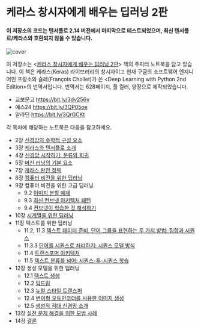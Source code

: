 # 케라스 창시자에게 배우는 딥러닝 2판

#### 이 저장소의 코드는 텐서플로 2.14 버전에서 마지막으로 테스트되었으며, 최신 텐서플로/케라스와 호환되지 않을 수 있습니다.

![cover](cover.jpg)

이 저장소는 <[케라스 창시자에게 배우는 딥러닝 2판](https://tensorflow.blog/kerasdl2/)> 책의 주피터 노트북을 담고 있습니다. 이 책은 케라스(Keras) 라이브러리의 창시자이고 현재 구글의 소프트웨어 엔지니어인 프랑소와 숄레(François Chollet)가 쓴 <Deep Learning with Python 2nd Edition>의 번역서입니다. 번역서는 628페이지, 풀 컬러, 양장으로 제작되었습니다.

* 교보문고 https://bit.ly/3dv256v
* 예스24 https://bit.ly/3QP05oe
* 알라딘 https://bit.ly/3QrGCKt

각 목차에 해당하는 노트북은 다음을 참고하세요.

* 2장 [신경망의 수학적 구성 요소](chapter02_mathematical-building-blocks.ipynb)
* 3장 [케라스와 텐서플로 소개](chapter03_introduction-to-keras-and-tf.ipynb)
* 4장 [신경망 시작하기: 분류와 회귀](chapter04_getting-started-with-neural-networks.ipynb)
* 5장 [머신 러닝의 기본 요소](chapter05_fundamentals-of-ml.ipynb)
* 7장 [케라스 완전 정복](chapter07_working-with-keras.ipynb)
* 8장 [컴퓨터 비전을 위한 딥러닝](chapter08_intro-to-dl-for-computer-vision.ipynb)
* 9장 컴퓨터 비전을 위한 고급 딥러닝
  * 9.2 [이미지 분할 예제](chapter09_part01_image-segmentation.ipynb)
  * 9.3 [최신 컨브넷 아키텍처 패턴](chapter09_part02_modern-convnet-architecture-patterns.ipynb)
  * 9.4 [컨브넷이 학습한 것 해석하기](chapter09_part03_interpreting-what-convnets-learn.ipynb)
* 10장 [시계열을 위한 딥러닝](chapter10_dl-for-timeseries.ipynb)
* 11장 텍스트를 위한 딥러닝
  * 11.2, 11.3 [텍스트 데이터 준비, 단어 그룹을 표현하는 두 가지 방법: 집합과 시퀀스](chapter11_part01_introduction.ipynb)
  * 11.3.3 [단어를 시퀀스로 처리하기: 시퀀스 모델 방식](chapter11_part02_sequence-models.ipynb)
  * 11.4 [트랜스포머 아키텍처](chapter11_part03_transformer.ipynb)
  * 11.5 [텍스트 분류를 넘어: 시퀀스-투-시퀀스 학습](chapter11_part04_sequence-to-sequence-learning.ipynb)
* 12장 생성 모델을 위한 딥러닝
  * 12.1 [텍스트 생성](chapter12_part01_text-generation.ipynb)
  * 12.2 [딥드림](chapter12_part02_deep-dream.ipynb)
  * 12.3 [뉴럴 스타일 트랜스퍼](chapter12_part03_neural-style-transfer.ipynb)
  * 12.4 [변이형 오토인코더를 사용한 이미지 생성](chapter12_part04_variational-autoencoders.ipynb)
  * 12.5 [생성적 적대 신경망 소개](chapter12_part05_gans.ipynb)
* 13장 [실전 문제 해결을 위한 모범 사례](chapter13_best-practices-for-the-real-world.ipynb)
* 14장 [결론](chapter14_conclusions.ipynb)
